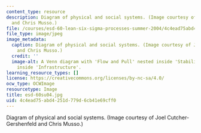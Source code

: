 ```yaml
---
content_type: resource
description: Diagram of physical and social systems. (Image courtesy of Joel Cutcher-Gershenfeld
  and Chris Musso.)
file: /courses/esd-60-lean-six-sigma-processes-summer-2004/4c4ead75abd4251d779d6cb41e69cff0_esd-60su04.jpg
file_type: image/jpeg
image_metadata:
  caption: Diagram of physical and social systems. (Image courtesy of Joel Cutcher-Gershenfeld
    and Chris Musso.)
  credit: ''
  image-alt: A Venn diagram with 'Flow and Pull' nested inside 'Stability', nested
    inside 'Infrastructure'.
learning_resource_types: []
license: https://creativecommons.org/licenses/by-nc-sa/4.0/
ocw_type: OCWImage
resourcetype: Image
title: esd-60su04.jpg
uid: 4c4ead75-abd4-251d-779d-6cb41e69cff0
---
```

Diagram of physical and social systems. (Image courtesy of Joel Cutcher-Gershenfeld and Chris Musso.)
